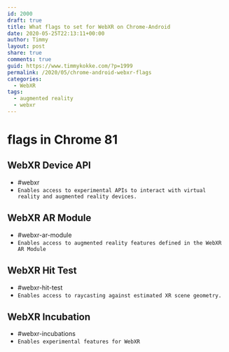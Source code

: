```yaml
---
id: 2000
draft: true
title: What flags to set for WebXR on Chrome-Android
date: 2020-05-25T22:13:11+00:00
author: Timmy
layout: post
share: true
comments: true
guid: https://www.timmykokke.com/?p=1999
permalink: /2020/05/chrome-android-webxr-flags
categories:
  - WebXR
tags:
  - augmented reality
  - webxr
---
```


# flags in Chrome 81

## WebXR Device API

- #webxr
- `Enables access to experimental APIs to interact with virtual reality and augmented reality devices.`

## WebXR AR Module

- #webxr-ar-module
- `Enables access to augmented reality features defined in the WebXR AR Module`

## WebXR Hit Test

- #webxr-hit-test
- `Enables access to raycasting against estimated XR scene geometry.`

## WebXR Incubation

- #webxr-incubations
- `Enables experimental features for WebXR`
